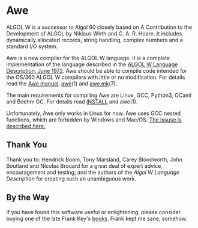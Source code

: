 # Awe
ALGOL W is a successor to Algol 60 closely based on A Contribution to the Development of ALGOL by Niklaus Wirth and C. A. R. Hoare. It includes dynamically allocated records, string handling, complex numbers and a standard I/O system.

Awe is a new compiler for the ALGOL W language. It is a complete implementation of the language described in the [ALGOL W Language Description, June 1972](algolw.pdf). Awe should be able to compile code intended for the OS/360 ALGOL W compilers with little or no modification. For details read the [Awe manual](awe.md), [awe](awe.1.md)(1) and [awe.mk](awe.mk.7.md)(7).

The main requirements for compiling Awe are Linux, GCC, Python3, OCaml and Boehm GC. For details read [INSTALL](INSTALL.md) and awe(1).

Unfortunately, Awe only works in Linux for now. Awe uses GCC nested functions, which are forbidden by Windows and Mac/OS. [The issuse is described here.](https://thephd.dev/lambdas-nested-functions-block-expressions-oh-my)

## Thank You

Thank you to: Hendrick Boom, Tony Marsland, Carey Bloodworth, John Boutland and Nicolas Brouard for a great deal of expert advice, encouragement and testing; and the authors of the *Algol W Language Description* for creating such an unambiguous work.

## By the Way

If you have found this software useful or enlightening, please consider buying one of the late Frank Key's [books](https://www.lulu.com/search/?contributor=Frank+Key). Frank kept me sane, somehow.